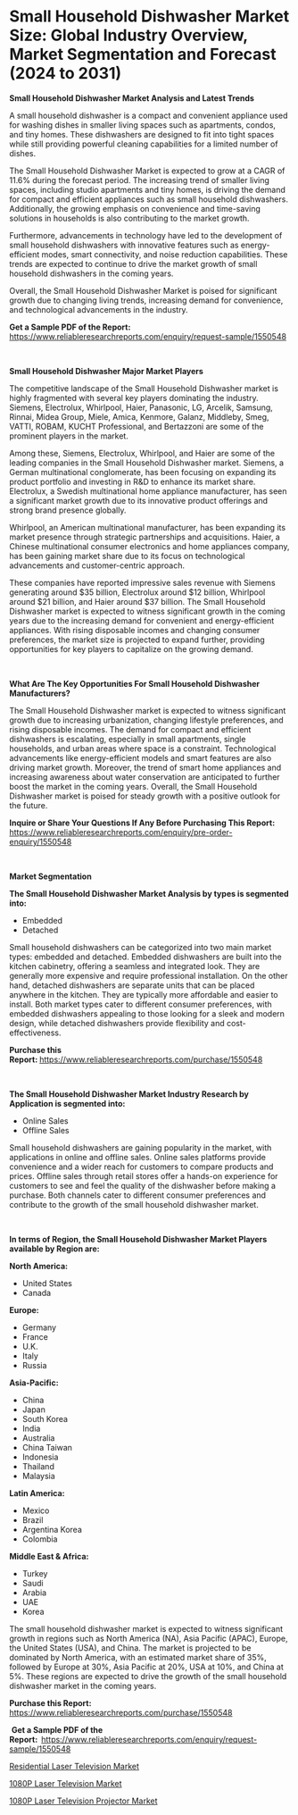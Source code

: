 <p><h1>Small Household Dishwasher Market Size: Global Industry Overview, Market Segmentation and Forecast (2024 to 2031)</h1></p><p><strong>Small Household Dishwasher Market Analysis and Latest Trends</strong></p>
<p><p>A small household dishwasher is a compact and convenient appliance used for washing dishes in smaller living spaces such as apartments, condos, and tiny homes. These dishwashers are designed to fit into tight spaces while still providing powerful cleaning capabilities for a limited number of dishes.</p><p>The Small Household Dishwasher Market is expected to grow at a CAGR of 11.6% during the forecast period. The increasing trend of smaller living spaces, including studio apartments and tiny homes, is driving the demand for compact and efficient appliances such as small household dishwashers. Additionally, the growing emphasis on convenience and time-saving solutions in households is also contributing to the market growth.</p><p>Furthermore, advancements in technology have led to the development of small household dishwashers with innovative features such as energy-efficient modes, smart connectivity, and noise reduction capabilities. These trends are expected to continue to drive the market growth of small household dishwashers in the coming years.</p><p>Overall, the Small Household Dishwasher Market is poised for significant growth due to changing living trends, increasing demand for convenience, and technological advancements in the industry.</p></p>
<p><strong>Get a Sample PDF of the Report:&nbsp;</strong> <a href="https://www.reliableresearchreports.com/enquiry/request-sample/1550548">https://www.reliableresearchreports.com/enquiry/request-sample/1550548</a></p>
<p>&nbsp;</p>
<p><strong>Small Household Dishwasher Major Market Players</strong></p>
<p><p>The competitive landscape of the Small Household Dishwasher market is highly fragmented with several key players dominating the industry. Siemens, Electrolux, Whirlpool, Haier, Panasonic, LG, Arcelik, Samsung, Rinnai, Midea Group, Miele, Amica, Kenmore, Galanz, Middleby, Smeg, VATTI, ROBAM, KUCHT Professional, and Bertazzoni are some of the prominent players in the market.</p><p>Among these, Siemens, Electrolux, Whirlpool, and Haier are some of the leading companies in the Small Household Dishwasher market. Siemens, a German multinational conglomerate, has been focusing on expanding its product portfolio and investing in R&D to enhance its market share. Electrolux, a Swedish multinational home appliance manufacturer, has seen a significant market growth due to its innovative product offerings and strong brand presence globally.</p><p>Whirlpool, an American multinational manufacturer, has been expanding its market presence through strategic partnerships and acquisitions. Haier, a Chinese multinational consumer electronics and home appliances company, has been gaining market share due to its focus on technological advancements and customer-centric approach.</p><p>These companies have reported impressive sales revenue with Siemens generating around $35 billion, Electrolux around $12 billion, Whirlpool around $21 billion, and Haier around $37 billion. The Small Household Dishwasher market is expected to witness significant growth in the coming years due to the increasing demand for convenient and energy-efficient appliances. With rising disposable incomes and changing consumer preferences, the market size is projected to expand further, providing opportunities for key players to capitalize on the growing demand.</p></p>
<p>&nbsp;</p>
<p><strong>What Are The Key Opportunities For Small Household Dishwasher Manufacturers?</strong></p>
<p><p>The Small Household Dishwasher market is expected to witness significant growth due to increasing urbanization, changing lifestyle preferences, and rising disposable incomes. The demand for compact and efficient dishwashers is escalating, especially in small apartments, single households, and urban areas where space is a constraint. Technological advancements like energy-efficient models and smart features are also driving market growth. Moreover, the trend of smart home appliances and increasing awareness about water conservation are anticipated to further boost the market in the coming years. Overall, the Small Household Dishwasher market is poised for steady growth with a positive outlook for the future.</p></p>
<p><strong>Inquire or Share Your Questions If Any Before Purchasing This Report:</strong> <a href="https://www.reliableresearchreports.com/enquiry/pre-order-enquiry/1550548">https://www.reliableresearchreports.com/enquiry/pre-order-enquiry/1550548</a></p>
<p>&nbsp;</p>
<p><strong>Market Segmentation</strong></p>
<p><strong>The Small Household Dishwasher Market Analysis by types is segmented into:</strong></p>
<p><ul><li>Embedded</li><li>Detached</li></ul></p>
<p><p>Small household dishwashers can be categorized into two main market types: embedded and detached. Embedded dishwashers are built into the kitchen cabinetry, offering a seamless and integrated look. They are generally more expensive and require professional installation. On the other hand, detached dishwashers are separate units that can be placed anywhere in the kitchen. They are typically more affordable and easier to install. Both market types cater to different consumer preferences, with embedded dishwashers appealing to those looking for a sleek and modern design, while detached dishwashers provide flexibility and cost-effectiveness.</p></p>
<p><strong>Purchase this Report:&nbsp;</strong><a href="https://www.reliableresearchreports.com/purchase/1550548">https://www.reliableresearchreports.com/purchase/1550548</a></p>
<p>&nbsp;</p>
<p><strong>The Small Household Dishwasher Market Industry Research by Application is segmented into:</strong></p>
<p><ul><li>Online Sales</li><li>Offline Sales</li></ul></p>
<p><p>Small household dishwashers are gaining popularity in the market, with applications in online and offline sales. Online sales platforms provide convenience and a wider reach for customers to compare products and prices. Offline sales through retail stores offer a hands-on experience for customers to see and feel the quality of the dishwasher before making a purchase. Both channels cater to different consumer preferences and contribute to the growth of the small household dishwasher market.</p></p>
<p>&nbsp;</p>
<p><strong>In terms of Region, the Small Household Dishwasher Market Players available by Region are:</strong></p>
<p>
    <p> <strong> North America: </strong>
        <ul>
            <li>United States</li>
            <li>Canada</li>
        </ul>
        </p> 
    <p> <strong> Europe: </strong>
        <ul>
            <li>Germany</li>
            <li>France</li>
            <li>U.K.</li>
            <li>Italy</li>
            <li>Russia</li>
        </ul>
        </p> 
    <p> <strong> Asia-Pacific: </strong>
        <ul>
            <li>China</li>
            <li>Japan</li>
            <li>South Korea</li>
            <li>India</li>
            <li>Australia</li>
            <li>China Taiwan</li>
            <li>Indonesia</li>
            <li>Thailand</li>
            <li>Malaysia</li>
        </ul>
        </p> 
    <p> <strong> Latin America: </strong>
        <ul>
            <li>Mexico</li>
            <li>Brazil</li>
            <li>Argentina Korea</li>
            <li>Colombia</li>
        </ul>
        </p> 
    <p> <strong> Middle East & Africa: </strong>
        <ul>
            <li>Turkey</li>
            <li>Saudi</li>
            <li>Arabia</li>
            <li>UAE</li>
            <li>Korea</li>
        </ul>
    </p>
    </p>
<p><p>The small household dishwasher market is expected to witness significant growth in regions such as North America (NA), Asia Pacific (APAC), Europe, the United States (USA), and China. The market is projected to be dominated by North America, with an estimated market share of 35%, followed by Europe at 30%, Asia Pacific at 20%, USA at 10%, and China at 5%. These regions are expected to drive the growth of the small household dishwasher market in the coming years.</p></p>
<p><strong>Purchase this Report: </strong><a href="https://www.reliableresearchreports.com/purchase/1550548">https://www.reliableresearchreports.com/purchase/1550548</a></p>
<p>&nbsp;<strong>Get a Sample PDF of the Report:&nbsp;&nbsp;</strong><a href="https://www.reliableresearchreports.com/enquiry/request-sample/1550548">https://www.reliableresearchreports.com/enquiry/request-sample/1550548</a></p>
<p><strong></strong></p>
<p><p><a href="https://github.com/bobicer/Market-Research-Report-List-2/blob/main/residential-laser-television-market.md">Residential Laser Television Market</a></p><p><a href="https://github.com/prosalinda88/Market-Research-Report-List-3/blob/main/1080p-laser-television-market.md">1080P Laser Television Market</a></p><p><a href="https://github.com/globismark/Market-Research-Report-List-2/blob/main/1080p-laser-television-projector-market.md">1080P Laser Television Projector Market</a></p></p>